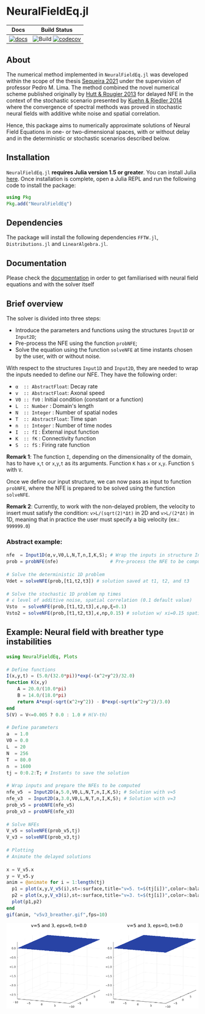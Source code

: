 # NeuralFieldEq.jl

| **Docs** | **Build Status** |
|:----:|:----------------------------------------------------------------------------------------------------------------------------------------------------------:|
| [![docs](https://img.shields.io/badge/docs-stable-blue.svg)](https://tiagoseq.github.io/NeuralFieldEq.jl/) | ![Build](https://github.com/tiagoseq/NeuralFieldEq.jl/actions/workflows/ci.yml/badge.svg) [![codecov](https://codecov.io/gh/tiagoseq/NeuralFieldEq.jl/branch/master/graph/badge.svg?token=UkWjnCoLUI)](https://codecov.io/gh/tiagoseq/NeuralFieldEq.jl) |

## About

The numerical method implemented in `NeuralFieldEq.jl` was developed within the scope of the thesis [Sequeira 2021](https://fenix.tecnico.ulisboa.pt/cursos/mma/dissertacao/1691203502344856) under the supervision of professor Pedro M. Lima. The method combined the novel numerical scheme published originally by [Hutt & Rougier 2013](https://hal.inria.fr/hal-00872132/document) for delayed NFE in the context of the stochastic scenario presented by [Kuehn & Riedler 2014](https://link.springer.com/content/pdf/10.1186/2190-8567-4-1.pdf) where the convergence of spectral methods was proved in stochastic neural fields with additive white noise and spatial correlation.

Hence, this package aims to numerically approximate solutions of Neural Field Equations in one- or two-dimensional spaces, with or without delay and in the deterministic or stochastic scenarios described below.

## Installation

`NeuralFieldEq.jl` **requires Julia version 1.5 or greater**. You can install Julia [here](https://julialang.org/downloads/). Once installation is complete, open a Julia REPL and run the following code to install the package:
```julia
using Pkg
Pkg.add("NeuralFieldEq")
```

## Dependencies

The package will install the following dependencies `FFTW.jl`, `Distributions.jl` and `LinearAlgebra.jl`.

## Documentation

Please check the [documentation](https://tiagoseq.github.io/NeuralFieldEq.jl) in order to get familiarised with neural field equations and with the solver itself

## Brief overview

The solver is divided into three steps:
- Introduce the parameters and functions using the structures `Input1D` or `Input2D`;
- Pre-process the NFE using the function `probNFE`;
- Solve the equation using the function `solveNFE` at time instants chosen by the user, with or without noise.

With respect to the structures `Input1D` and `Input2D`, they are needed to wrap the inputs needed to define our NFE. They have the following order:
- `α  :: AbstractFloat`: Decay rate
- `v  :: AbstractFloat`: Axonal speed
- `V0 :: fV0`          : Initial condition (constant or a function)
- `L  :: Number`       : Domain's length
- `N  :: Integer`      : Number of spatial nodes
- `T  :: AbstractFloat`: Time span
- `n  :: Integer`      : Number of time nodes
- `I  :: fI`           : External input function
- `K  :: fK`           : Connectivity function
- `S  :: fS`           : Firing rate function

**Remark 1**: The function `I`, depending on the dimensionality of the domain, has to have `x`,`t` or `x`,`y`,`t` as its arguments. Function `K` has `x` or `x`,`y`. Function `S` with `V`.

Once we define our input structure, we can now pass as input to function `probNFE`, where the NFE is prepared to be solved using the function `solveNFE`.

**Remark 2**: Currently, to work with the non-delayed problem, the velocity to insert must satisfy the condition: `v>L/(sqrt(2)*Δt)` in 2D and `v>L/(2*Δt)` in 1D, meaning that in practice the user must specify a big velocity (ex.: ``999999.0``)

### Abstract example:
```julia
nfe  = Input1D(α,v,V0,L,N,T,n,I,K,S); # Wrap the inputs in structure Input1D
prob = probNFE(nfe)                   # Pre-process the NFE to be computed

# Solve the deterministic 1D problem
Vdet = solveNFE(prob,[t1,t2,t3]) # solution saved at t1, t2, and t3

# Solve the stochastic 1D problem np times
# ϵ level of additive noise, spatial correlation (0.1 default value)
Vsto  = solveNFE(prob,[t1,t2,t3],ϵ,np,ξ=0.1)
Vsto2 = solveNFE(prob,[t1,t2,t3],ϵ,np,0.15) # solution w/ xi=0.15 spatial corr 
```
## Example: Neural field with breather type instabilities
```julia
using NeuralFieldEq, Plots

# Define functions
I(x,y,t) = (5.0/(32.0*pi))*exp(-(x^2+y^2)/32.0)
function K(x,y)
    A = 20.0/(10.0*pi)
    B = 14.0/(18.0*pi)
    return A*exp(-sqrt(x^2+y^2)) - B*exp(-sqrt(x^2+y^2)/3.0)
end
S(V) = V<=0.005 ? 0.0 : 1.0 # H(V-th)

# Define parameters
a  = 1.0
V0 = 0.0
L  = 20
N  = 256
T  = 80.0
n  = 1600
tj = 0:0.2:T; # Instants to save the solution

# Wrap inputs and prepare the NFEs to be computed
nfe_v5  = Input2D(a,5.0,V0,L,N,T,n,I,K,S); # Solution with v=5
nfe_v3  = Input2D(a,3.0,V0,L,N,T,n,I,K,S); # Solution with v=3
prob_v5 = probNFE(nfe_v5)
prob_v3 = probNFE(nfe_v3)

# Solve NFEs
V_v5 = solveNFE(prob_v5,tj)
V_v3 = solveNFE(prob_v3,tj)

# Plotting
# Animate the delayed solutions

x = V_v5.x
y = V_v5.y
anim = @animate for i = 1:length(tj)
  p1 = plot(x,y,V_v5(i),st=:surface,title="v=5. t=$(tj[i])",color=:balance,zlims=(-2.8,0.95))
  p2 = plot(x,y,V_v3(i),st=:surface,title="v=3. t=$(tj[i])",color=:balance,zlims=(-2.8,0.95))
  plot(p1,p2)
end
gif(anim, "v5v3_breather.gif",fps=10)
```
![alt text](imag/v5v3_breather.gif)
